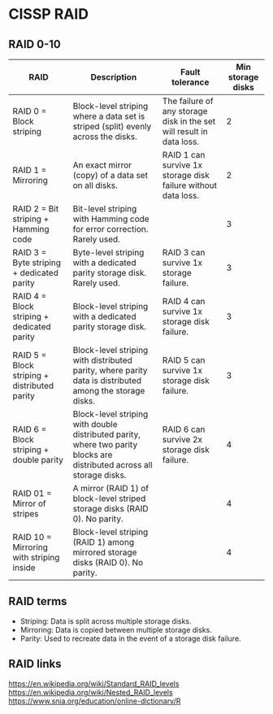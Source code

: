 # CISSP RAID

## RAID 0-10

| RAID | Description | Fault tolerance | Min storage disks |
|-|-|-|-|
| RAID 0 = Block striping | Block-level striping where a data set is striped (split) evenly across the disks. | The failure of any storage disk in the set will result in data loss. | 2 |
| RAID 1 = Mirroring | An exact mirror (copy) of a data set on all disks. | RAID 1 can survive 1x storage disk failure without data loss. | 2 |
| RAID 2 = Bit striping + Hamming code | Bit-level striping with Hamming code for error correction. Rarely used. | | 3 |
| RAID 3 = Byte striping + dedicated parity | Byte-level striping with a dedicated parity storage disk. Rarely used. | RAID 3 can survive 1x storage failure. | 3 |
| RAID 4 = Block striping + dedicated parity | Block-level striping with a dedicated parity storage disk. | RAID 4 can survive 1x storage disk failure. | 3 |
| RAID 5 = Block striping + distributed parity | Block-level striping with distributed parity, where parity data is distributed among the storage disks. | RAID 5 can survive 1x storage disk failure. | 3 |
| RAID 6 = Block striping + double parity | Block-level striping with double distributed parity, where two parity blocks are distributed across all storage disks. | RAID 6 can survive 2x storage disk failure. | 4 |
| RAID 01 = Mirror of stripes | A mirror (RAID 1) of block-level striped storage disks (RAID 0). No parity. | | 4 |
| RAID 10 = Mirroring with striping inside | Block-level striping (RAID 1) among mirrored storage disks (RAID 0). No parity. | | 4 |

## RAID terms
- Striping: Data is split across multiple storage disks.
- Mirroring: Data is copied between multiple storage disks.
- Parity: Used to recreate data in the event of a storage disk failure.

## RAID links
https://en.wikipedia.org/wiki/Standard_RAID_levels
https://en.wikipedia.org/wiki/Nested_RAID_levels
https://www.snia.org/education/online-dictionary/R

